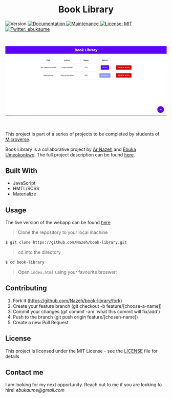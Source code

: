 <h1 align="center">Book Library</h1>
<p>
  <img alt="Version" src="https://img.shields.io/badge/version-1.0.0-blue.svg?cacheSeconds=2592000" />
  <a href="https://github.com/ebukaume/book-library#readme" target="_blank">
    <img alt="Documentation" src="https://img.shields.io/badge/documentation-yes-brightgreen.svg" />
  </a>
  <a href="https://github.com/ebukaume/book-library/graphs/commit-activity" target="_blank">
    <img alt="Maintenance" src="https://img.shields.io/badge/Maintained%3F-yes-green.svg" />
  </a>
  <a href="https://github.com/ebukaume/book-library/blob/master/LICENSE" target="_blank">
    <img alt="License: MIT" src="https://img.shields.io/github/license/ebukaume/book-library" />
  </a>
  <a href="https://twitter.com/ebukaume" target="_blank">
    <img alt="Twitter: ebukaume" src="https://img.shields.io/twitter/follow/ebukaume.svg?style=social" />
  </a>
</p>

<br>

<p>
  <a href="https://nazeh.github.io/book-library/" target="_blank">
    <img alt="Website" src="./docs/book_library.png" />
  </a>
</p>

<br>

This project is part of a series of projects to be completed by students of [Microverse](https://www.microverse.org/ "The Global School for Remote Software Developers!").

Book Library is a collaborative project by [Ar Nazeh](https://github.com/Nazeh) and [Ebuka Umeokonkwo](https://github.com/ebukaume). The full project description can be found [here](https://www.theodinproject.com/courses/javascript/lessons/library).

## Built With

- JavaScript
- HMTL/SCSS
- Materialize

## Usage

The live version of the webapp can be found [here](https://raw.githack.com/Nazeh/book-library/master/index.html)

> Clone the repository to your local machine

```sh
$ git clone https://github.com/Nazeh/book-library.git
```

> cd into the directory

```sh
$ cd book-library
```

> Open `index.html` using your favourite broswer: 

## Contributing

1. Fork it (https://github.com/Nazeh/book-library/fork)
2. Create your feature branch (git checkout -b feature/[choose-a-name])
3. Commit your changes (git commit -am 'what this commit will fix/add')
4. Push to the branch (git push origin feature/[chosen-name])
5. Create a new Pull Request

## License

This project is licensed under the MIT License - see the [LICENSE](./LICENSE) file for details

## Contact me

I am looking for my next opportunity. Reach out to me if you are looking to hire!
_ebukaume@gmail.com_
